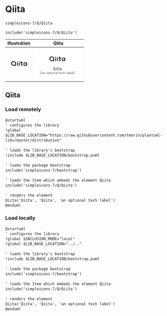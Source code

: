 # Qiita


```text
simpleicons-7/Q/Qiita
```

```text
include('simpleicons-7/Q/Qiita')
```



| Illustration | Qiita |
| :---: | :---: |
| ![illustration for Illustration](../../simpleicons-7/Q/Qiita.png) | ![illustration for Qiita](../../simpleicons-7/Q/Qiita.Local.png) |




## Qiita

### Load remotely
```plantuml
@startuml
' configures the library
!global $LIB_BASE_LOCATION="https://raw.githubusercontent.com/tmorin/plantuml-libs/master/distribution"

' loads the library's bootstrap
!include $LIB_BASE_LOCATION/bootstrap.puml

' loads the package bootstrap
include('simpleicons-7/bootstrap')

' loads the Item which embeds the element Qiita
include('simpleicons-7/Q/Qiita')

' renders the element
Qiita('Qiita', 'Qiita', 'an optional tech label')
@enduml
```

### Load locally
```plantuml
@startuml
' configures the library
!global $INCLUSION_MODE="local"
!global $LIB_BASE_LOCATION="../.."

' loads the library's bootstrap
!include $LIB_BASE_LOCATION/bootstrap.puml

' loads the package bootstrap
include('simpleicons-7/bootstrap')

' loads the Item which embeds the element Qiita
include('simpleicons-7/Q/Qiita')

' renders the element
Qiita('Qiita', 'Qiita', 'an optional tech label')
@enduml
```

